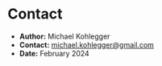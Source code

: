 # Contact

* **Author:** Michael Kohlegger
* **Contact:** [michael.kohlegger@gmail.com](mailto:michael.kohlegger@gmail.com)
* **Date:** February 2024
